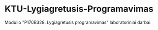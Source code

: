# KTU-Lygiagretusis-Programavimas
Modulio "P170B328. Lygiagretusis programavimas" laboratoriniai darbai.
